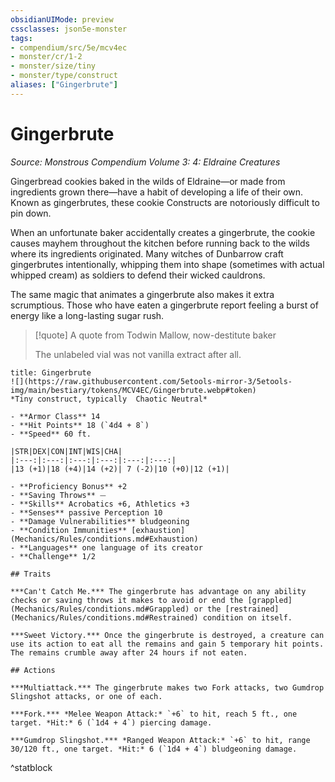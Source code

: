 ```yaml
---
obsidianUIMode: preview
cssclasses: json5e-monster
tags:
- compendium/src/5e/mcv4ec
- monster/cr/1-2
- monster/size/tiny
- monster/type/construct
aliases: ["Gingerbrute"]
---
```

# Gingerbrute
*Source: Monstrous Compendium Volume 3: 4: Eldraine Creatures*  

Gingerbread cookies baked in the wilds of Eldraine—or made from ingredients grown there—have a habit of developing a life of their own. Known as gingerbrutes, these cookie Constructs are notoriously difficult to pin down.

When an unfortunate baker accidentally creates a gingerbrute, the cookie causes mayhem throughout the kitchen before running back to the wilds where its ingredients originated. Many witches of Dunbarrow craft gingerbrutes intentionally, whipping them into shape (sometimes with actual whipped cream) as soldiers to defend their wicked cauldrons.

The same magic that animates a gingerbrute also makes it extra scrumptious. Those who have eaten a gingerbrute report feeling a burst of energy like a long-lasting sugar rush.

> [!quote] A quote from Todwin Mallow, now-destitute baker  
> 
> The unlabeled vial was not vanilla extract after all.


```ad-statblock
title: Gingerbrute
![](https://raw.githubusercontent.com/5etools-mirror-3/5etools-img/main/bestiary/tokens/MCV4EC/Gingerbrute.webp#token)
*Tiny construct, typically  Chaotic Neutral*

- **Armor Class** 14
- **Hit Points** 18 (`4d4 + 8`)
- **Speed** 60 ft.

|STR|DEX|CON|INT|WIS|CHA|
|:---:|:---:|:---:|:---:|:---:|:---:|
|13 (+1)|18 (+4)|14 (+2)| 7 (-2)|10 (+0)|12 (+1)|

- **Proficiency Bonus** +2
- **Saving Throws** ⏤
- **Skills** Acrobatics +6, Athletics +3
- **Senses** passive Perception 10
- **Damage Vulnerabilities** bludgeoning
- **Condition Immunities** [exhaustion](Mechanics/Rules/conditions.md#Exhaustion)
- **Languages** one language of its creator
- **Challenge** 1/2

## Traits

***Can't Catch Me.*** The gingerbrute has advantage on any ability checks or saving throws it makes to avoid or end the [grappled](Mechanics/Rules/conditions.md#Grappled) or the [restrained](Mechanics/Rules/conditions.md#Restrained) condition on itself.

***Sweet Victory.*** Once the gingerbrute is destroyed, a creature can use its action to eat all the remains and gain 5 temporary hit points. The remains crumble away after 24 hours if not eaten.

## Actions

***Multiattack.*** The gingerbrute makes two Fork attacks, two Gumdrop Slingshot attacks, or one of each.

***Fork.*** *Melee Weapon Attack:* `+6` to hit, reach 5 ft., one target. *Hit:* 6 (`1d4 + 4`) piercing damage.

***Gumdrop Slingshot.*** *Ranged Weapon Attack:* `+6` to hit, range 30/120 ft., one target. *Hit:* 6 (`1d4 + 4`) bludgeoning damage.
```
^statblock